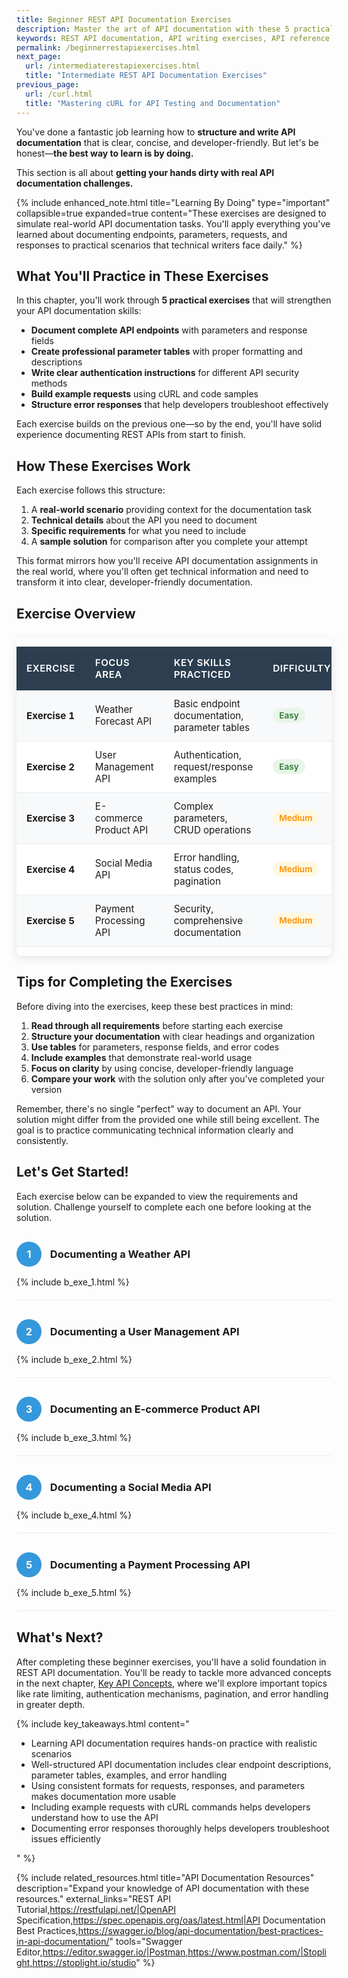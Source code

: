```yaml
---
title: Beginner REST API Documentation Exercises
description: Master the art of API documentation with these 5 practical exercises. Learn to document endpoints, parameters, authentication, and error responses with real-world scenarios designed for beginners.
keywords: REST API documentation, API writing exercises, API reference, API documentation practice, API documentation test, API writing test, Technical Writing API exercises, API documentation challenges, API documentation best practices, hands-on API documentation, beginner API documentation, API endpoints, API parameters, API authentication, API error responses, API troubleshooting, API examples, API request documentation, API response documentation
permalink: /beginnerrestapiexercises.html
next_page:
  url: /intermediaterestapiexercises.html
  title: "Intermediate REST API Documentation Exercises"
previous_page:
  url: /curl.html
  title: "Mastering cURL for API Testing and Documentation"
---
```


You've done a fantastic job learning how to **structure and write API documentation** that is clear, concise, and developer-friendly. But let's be honest—**the best way to learn is by doing.**  

This section is all about **getting your hands dirty with real API documentation challenges.**  

{% include enhanced_note.html 
  title="Learning By Doing" 
  type="important" 
  collapsible=true 
  expanded=true 
  content="These exercises are designed to simulate real-world API documentation tasks. You'll apply everything you've learned about documenting endpoints, parameters, requests, and responses to practical scenarios that technical writers face daily." 
%}

## What You'll Practice in These Exercises

In this chapter, you'll work through **5 practical exercises** that will strengthen your API documentation skills:

- **Document complete API endpoints** with parameters and response fields
- **Create professional parameter tables** with proper formatting and descriptions
- **Write clear authentication instructions** for different API security methods
- **Build example requests** using cURL and code samples
- **Structure error responses** that help developers troubleshoot effectively

Each exercise builds on the previous one—so by the end, you'll have solid experience documenting REST APIs from start to finish.

## How These Exercises Work

Each exercise follows this structure:

1. A **real-world scenario** providing context for the documentation task
2. **Technical details** about the API you need to document
3. **Specific requirements** for what you need to include
4. A **sample solution** for comparison after you complete your attempt

This format mirrors how you'll receive API documentation assignments in the real world, where you'll often get technical information and need to transform it into clear, developer-friendly documentation.

## Exercise Overview

<div class="table-container">
  <table class="custom-table">
    <thead>
      <tr>
        <th>Exercise</th>
        <th>Focus Area</th>
        <th>Key Skills Practiced</th>
        <th>Difficulty</th>
      </tr>
    </thead>
    <tbody>
      <tr class="highlight-row">
        <td><strong>Exercise 1</strong></td>
        <td>Weather Forecast API</td>
        <td>Basic endpoint documentation, parameter tables</td>
        <td><span class="difficulty-level easy">Easy</span></td>
      </tr>
      <tr>
        <td><strong>Exercise 2</strong></td>
        <td>User Management API</td>
        <td>Authentication, request/response examples</td>
        <td><span class="difficulty-level easy">Easy</span></td>
      </tr>
      <tr class="highlight-row">
        <td><strong>Exercise 3</strong></td>
        <td>E-commerce Product API</td>
        <td>Complex parameters, CRUD operations</td>
        <td><span class="difficulty-level medium">Medium</span></td>
      </tr>
      <tr>
        <td><strong>Exercise 4</strong></td>
        <td>Social Media API</td>
        <td>Error handling, status codes, pagination</td>
        <td><span class="difficulty-level medium">Medium</span></td>
      </tr>
      <tr class="highlight-row">
        <td><strong>Exercise 5</strong></td>
        <td>Payment Processing API</td>
        <td>Security, comprehensive documentation</td>
        <td><span class="difficulty-level medium">Medium</span></td>
      </tr>
    </tbody>
  </table>
</div>

<style>
.table-container {
  overflow-x: auto;
  margin: 25px 0;
  border-radius: 8px;
  box-shadow: 0 4px 15px rgba(0,0,0,0.1);
}

.custom-table {
  width: 100%;
  border-collapse: separate;
  border-spacing: 0;
  background: white;
  font-size: 0.95rem;
}

.custom-table th {
  background: #2c3e50;
  color: white;
  font-weight: 600;
  text-transform: uppercase;
  letter-spacing: 0.5px;
  padding: 16px;
  text-align: left;
  border: none;
}

.custom-table td {
  padding: 12px 16px;
  border-bottom: 1px solid #e9ecef;
  vertical-align: middle;
}

.highlight-row {
  background-color: #f8f9fa;
}

.difficulty-level {
  display: inline-block;
  padding: 4px 10px;
  border-radius: 12px;
  font-weight: 600;
  font-size: 0.85rem;
}

.easy {
  background-color: #e8f5e9;
  color: #2e7d32;
}

.medium {
  background-color: #fff8e1;
  color: #ff8f00;
}

.hard {
  background-color: #ffebee;
  color: #c62828;
}

.exercise-container {
  margin: 30px 0;
  padding: 0 0 20px 0;
  border-bottom: 1px solid #e9ecef;
}

.exercise-number {
  display: inline-block;
  width: 40px;
  height: 40px;
  background-color: #3498db;
  color: white;
  text-align: center;
  line-height: 40px;
  border-radius: 50%;
  margin-right: 10px;
  font-weight: bold;
}
</style>

## Tips for Completing the Exercises

Before diving into the exercises, keep these best practices in mind:

1. **Read through all requirements** before starting each exercise
2. **Structure your documentation** with clear headings and organization
3. **Use tables** for parameters, response fields, and error codes
4. **Include examples** that demonstrate real-world usage
5. **Focus on clarity** by using concise, developer-friendly language
6. **Compare your work** with the solution only after you've completed your version

Remember, there's no single "perfect" way to document an API. Your solution might differ from the provided one while still being excellent. The goal is to practice communicating technical information clearly and consistently.

## Let's Get Started!

Each exercise below can be expanded to view the requirements and solution. Challenge yourself to complete each one before looking at the solution.

<div class="exercise-container">
  <h3><span class="exercise-number">1</span> Documenting a Weather API</h3>
  {% include b_exe_1.html %}
</div>

<div class="exercise-container">
  <h3><span class="exercise-number">2</span> Documenting a User Management API</h3>
  {% include b_exe_2.html %}
</div>

<div class="exercise-container">
  <h3><span class="exercise-number">3</span> Documenting an E-commerce Product API</h3>
  {% include b_exe_3.html %}
</div>

<div class="exercise-container">
  <h3><span class="exercise-number">4</span> Documenting a Social Media API</h3>
  {% include b_exe_4.html %}
</div>

<div class="exercise-container">
  <h3><span class="exercise-number">5</span> Documenting a Payment Processing API</h3>
{% include b_exe_5.html %}  
</div>

## What's Next?

After completing these beginner exercises, you'll have a solid foundation in REST API documentation. You'll be ready to tackle more advanced concepts in the next chapter, [Key API Concepts](/keyconcepts.html), where we'll explore important topics like rate limiting, authentication mechanisms, pagination, and error handling in greater depth.

{% include key_takeaways.html content="
<ul>
  <li>Learning API documentation requires hands-on practice with realistic scenarios</li>
  <li>Well-structured API documentation includes clear endpoint descriptions, parameter tables, examples, and error handling</li>
  <li>Using consistent formats for requests, responses, and parameters makes documentation more usable</li>
  <li>Including example requests with cURL commands helps developers understand how to use the API</li>
  <li>Documenting error responses thoroughly helps developers troubleshoot issues efficiently</li>
</ul>
" %}

{% include related_resources.html 
  title="API Documentation Resources"
  description="Expand your knowledge of API documentation with these resources."
  external_links="REST API Tutorial,https://restfulapi.net/|OpenAPI Specification,https://spec.openapis.org/oas/latest.html|API Documentation Best Practices,https://swagger.io/blog/api-documentation/best-practices-in-api-documentation/"
  tools="Swagger Editor,https://editor.swagger.io/|Postman,https://www.postman.com/|Stoplight,https://stoplight.io/studio"
%}

